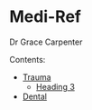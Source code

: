# Medi-Ref

Dr Grace Carpenter

Contents:
- [Trauma](/_topics/trauma.md)
  - [Heading 3](/_topics/trauma.md#heading-3)
- [Dental](/_topics/dental.md)
